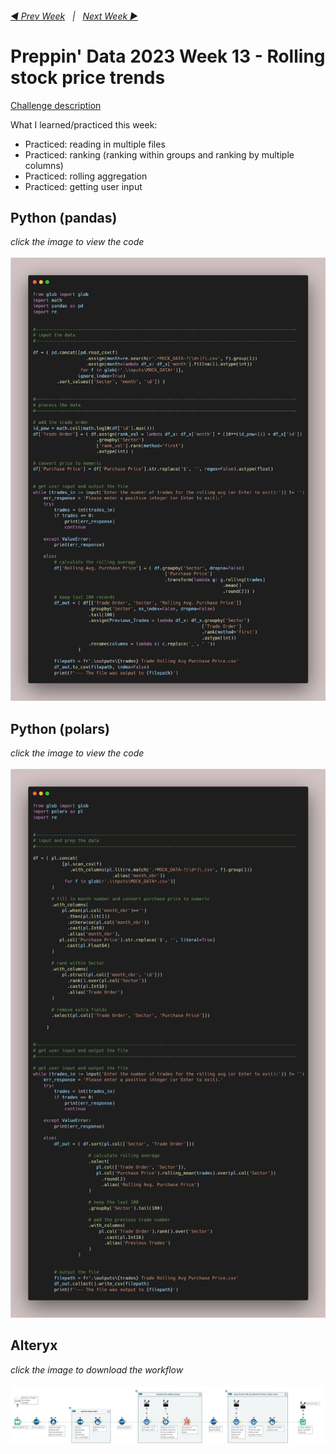 <h6><a href="..\preppin-data-2023-12\README.md">◀  Prev Week</a>&nbsp;&nbsp;&nbsp;|&nbsp;&nbsp;&nbsp;<a href="..\preppin-data-2023-14\README.md">Next Week  ▶</a></h6>

# Preppin' Data 2023 Week 13 - Rolling stock price trends

[Challenge description](https://preppindata.blogspot.comhttps://preppindata.blogspot.com/2023/03/2023-week-13-rolling-stock-price-trends.html)

What I learned/practiced this week:
* Practiced: reading in multiple files
* Practiced: ranking (ranking within groups and ranking by multiple columns)
* Practiced: rolling aggregation
* Practiced: getting user input

## Python (pandas)
<i>click the image to view the code</i><br>
<br>
<a href="preppin-data-2023-13.py">
<img src="img-python-code-2023-13.png?raw=true" alt="Python code (pandas)">
</a>

## Python (polars)
<i>click the image to view the code</i><br>
<br>
<a href="preppin-data-2023-13-polars.py">
<img src="img-python-code-2023-13-polars.png?raw=true" alt="Python code (polars)">
</a>

## Alteryx
<i>click the image to download the workflow</i><br>
<br>
<a href="preppin-data-2023-13.yxzp">
<img src="img-alteryx-2023-13.png?raw=true" alt="Alteryx workflow">
</a>